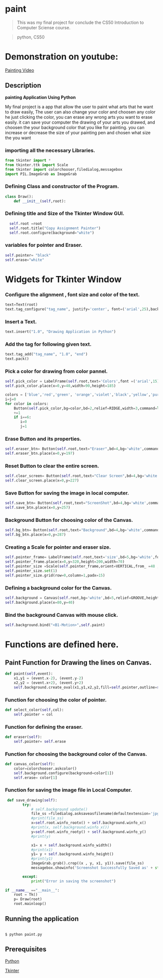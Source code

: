 # paint

>This was my final project for conclude the CS50 Introduction to Computer Sciense course.

>python, CS50


# Demonstration on youtube:

[Painting Video](https://youtu.be/PW7EHAiQ0Qg)

## Description

**painting Application Using Python**

My final project is a app that allow the user to paint what arts that he want to draw easily,
The user can also change your color and choosen any color he just clicking the color, 
you can erase any wrong arts you want to erase easily.
it can save your computer the drawing of your arts you drawed,
and choosen the your background color that you like for painting.
you can increase or decrease the size of your painting pen and chosen what size the you want


### importing all the necessary Libraries.

```python
from tkinter import *
from tkinter.ttk import Scale
from tkinter import colorchooser,filedialog,messagebox
import PIL.ImageGrab as ImageGrab
```

### Defining Class and constructor of the Program.

```python
class Draw():
    def __init__(self,root):
```

### Defining title and Size of the Tkinter Window GUI.

```python
  self.root =root
  self.root.title("Copy Assignment Painter")
  self.root.configure(background="white")
```

### variables for pointer and Eraser.

```python
self.pointer= "black"
self.erase="white"
```
# Widgets for Tkinter Window
    
### Configure the alignment , font size and color of the text.

```python
text=Text(root)
text.tag_configure("tag_name", justify='center', font=('arial',25),background='#292826',foreground='orange')
```

### Insert a Text.

```python
text.insert("1.0", "Drawing Application in Python")
```

### Add the tag for following given text.

```python
text.tag_add("tag_name", "1.0", "end")
text.pack()
```

### Pick a color for drawing from color pannel.

```python
self.pick_color = LabelFrame(self.root,text='Colors',font =('arial',15),bd=5,relief=RIDGE,bg="white")
self.pick_color.place(x=0,y=40,width=90,height=185)

colors = ['blue','red','green', 'orange','violet','black','yellow','purple','pink','gold','brown','indigo']
i=j=0
for color in colors:
    Button(self.pick_color,bg=color,bd=2,relief=RIDGE,width=3,command=lambda col=color:self.select_color(col)).grid(row=i,column=j)
    +=1
    if i==6:
       i=0
       j=1
```

### Erase Button and its properties.  

```python
self.eraser_btn= Button(self.root,text="Eraser",bd=4,bg='white',command=self.eraser,width=9,relief=RIDGE)
self.eraser_btn.place(x=0,y=197)
```
   
### Reset Button to clear the entire screen.

```python
self.clear_screen= Button(self.root,text="Clear Screen",bd=4,bg='white',command= lambda : self.background.delete('all'),width=9,relief=RIDGE)
self.clear_screen.place(x=0,y=227)
```

### Save Button for saving the image in local computer.

```python
self.save_btn= Button(self.root,text="ScreenShot",bd=4,bg='white',command=self.save_drawing,width=9,relief=RIDGE)
self.save_btn.place(x=0,y=257)
```

### Background Button for choosing color of the Canvas.

```python
self.bg_btn= Button(self.root,text="Background",bd=4,bg='white',command=self.canvas_color,width=9,relief=RIDGE)
self.bg_btn.place(x=0,y=287)
```

### Creating a Scale for pointer and eraser size.

```python
self.pointer_frame= LabelFrame(self.root,text='size',bd=5,bg='white',font=('arial',15,'bold'),relief=RIDGE)
self.pointer_frame.place(x=0,y=320,height=200,width=70)
self.pointer_size =Scale(self.pointer_frame,orient=VERTICAL,from_ =48 , to =0, length=168)
self.pointer_size.set(1)
self.pointer_size.grid(row=0,column=1,padx=15)
```

### Defining a background color for the Canvas.

```python
self.background = Canvas(self.root,bg='white',bd=5,relief=GROOVE,height=470,width=680)
self.background.place(x=80,y=40)
```
     
### Bind the background Canvas with mouse click.

```python
self.background.bind("<B1-Motion>",self.paint)
```

# Functions are defined here.

## Paint Function for Drawing the lines on Canvas.

```python
def paint(self,event):       
    x1,y1 = (event.x-2), (event.y-2)  
    x2,y2 = (event.x+2), (event.y+2)  
    self.background.create_oval(x1,y1,x2,y2,fill=self.pointer,outline=self.pointer,width=self.pointer_size.get())
```

### Function for choosing the color of pointer.

```python
def select_color(self,col):
    self.pointer = col
```

### Function for defining the eraser.
```python
def eraser(self):
    self.pointer= self.erase
```

### Function for choosing the background color of the Canvas.  

```python
def canvas_color(self):
    color=colorchooser.askcolor()
    self.background.configure(background=color[1])
    self.erase= color[1]
```

### Function for saving the image file in Local Computer.
```python
 def save_drawing(self):
        try:
            # self.background update()
            file_ss =filedialog.asksaveasfilename(defaultextension='jpg')
            #print(file_ss)
            x=self.root.winfo_rootx() + self.background.winfo_x()
            #print(x, self.background.winfo_x())
            y=self.root.winfo_rooty() + self.background.winfo_y()
            #print(y)

            x1= x + self.background.winfo_width() 
            #print(x1)
            y1= y + self.background.winfo_height()
            #print(y1)
            ImageGrab.grab().crop((x , y, x1, y1)).save(file_ss)
            messagebox.showinfo('Screenshot Successfully Saved as' + str(file_ss))

        except:
            print("Error in saving the screenshot")
            
if __name__ =="__main__":
    root = Tk()
    p= Draw(root)
    root.mainloop()
```

## Running the application
```

$ python paint.py
```
## Prerequisites

[Python](https://www.python.org/)

[Tkinter](https://docs.python.org/3/library/tkinter.html)
